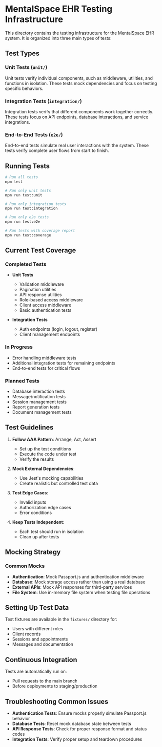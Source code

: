 # MentalSpace EHR Testing Infrastructure

This directory contains the testing infrastructure for the MentalSpace EHR system. It is organized into three main types of tests:

## Test Types

### Unit Tests (`unit/`)
Unit tests verify individual components, such as middleware, utilities, and functions in isolation.
These tests mock dependencies and focus on testing specific behaviors.

### Integration Tests (`integration/`)
Integration tests verify that different components work together correctly.
These tests focus on API endpoints, database interactions, and service integrations.

### End-to-End Tests (`e2e/`)
End-to-end tests simulate real user interactions with the system.
These tests verify complete user flows from start to finish.

## Running Tests

```bash
# Run all tests
npm test

# Run only unit tests
npm run test:unit

# Run only integration tests
npm run test:integration

# Run only e2e tests
npm run test:e2e

# Run tests with coverage report
npm run test:coverage
```

## Current Test Coverage

### Completed Tests
- **Unit Tests**
  - Validation middleware
  - Pagination utilities
  - API response utilities
  - Role-based access middleware
  - Client access middleware
  - Basic authentication tests

- **Integration Tests**
  - Auth endpoints (login, logout, register)
  - Client management endpoints

### In Progress
- Error handling middleware tests
- Additional integration tests for remaining endpoints
- End-to-end tests for critical flows

### Planned Tests
- Database interaction tests
- Message/notification tests
- Session management tests
- Report generation tests
- Document management tests

## Test Guidelines

1. **Follow AAA Pattern**: Arrange, Act, Assert
   - Set up the test conditions
   - Execute the code under test
   - Verify the results

2. **Mock External Dependencies**:
   - Use Jest's mocking capabilities
   - Create realistic but controlled test data

3. **Test Edge Cases**:
   - Invalid inputs
   - Authorization edge cases
   - Error conditions

4. **Keep Tests Independent**:
   - Each test should run in isolation
   - Clean up after tests

## Mocking Strategy

### Common Mocks

- **Authentication**: Mock Passport.js and authentication middleware
- **Database**: Mock storage access rather than using a real database
- **External APIs**: Mock API responses for third-party services
- **File System**: Use in-memory file system when testing file operations

## Setting Up Test Data

Test fixtures are available in the `fixtures/` directory for:

- Users with different roles
- Client records
- Sessions and appointments
- Messages and documentation

## Continuous Integration

Tests are automatically run on:
- Pull requests to the main branch
- Before deployments to staging/production

## Troubleshooting Common Issues

- **Authentication Tests**: Ensure mocks properly simulate Passport.js behavior
- **Database Tests**: Reset mock database state between tests
- **API Response Tests**: Check for proper response format and status codes
- **Integration Tests**: Verify proper setup and teardown procedures 